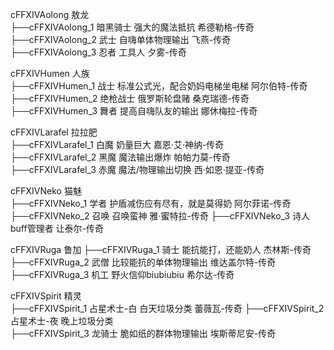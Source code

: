 cFFXIVAolong 敖龙  
  ├──cFFXIVAolong_1 暗黑骑士 强大的魔法抵抗 希德勒格-传奇  
  ├──cFFXIVAolong_2 武士 自嗨单体物理输出 飞燕-传奇  
  ├──cFFXIVAolong_3 忍者 工具人 夕雾-传奇

cFFXIVHumen 人族  
  ├──cFFXIVHumen_1 战士 标准公式光，配合奶妈电梯坐电梯 阿尔伯特-传奇  
  ├──cFFXIVHumen_2 绝枪战士 俄罗斯轮盘赌 桑克瑞德-传奇  
  ├──cFFXIVHumen_3 舞者 提高自嗨队友的输出 娜休梅拉-传奇  

cFFXIVLarafel 拉拉肥  
  ├──cFFXIVLarafel_1 白魔 奶量巨大 嘉恩·艾·神纳-传奇  
  ├──cFFXIVLarafel_2 黑魔 魔法输出爆炸 帕帕力莫-传奇  
  ├──cFFXIVLarafel_3 赤魔 魔法/物理输出切换 西·如恩·提亚-传奇  

cFFXIVNeko 猫魅  
  ├──cFFXIVNeko_1 学者 护盾减伤应有尽有，就是莫得奶 阿尔菲诺-传奇
  ├──cFFXIVNeko_2 召唤 召唤蛮神 雅·蜜特拉-传奇
  ├──cFFXIVNeko_3 诗人 buff管理者 让泰尔-传奇

cFFXIVRuga 鲁加
  ├──cFFXIVRuga_1 骑士 能抗能打，还能奶人 杰林斯-传奇
  ├──cFFXIVRuga_2 武僧 比较能抗的单体物理输出 维达盖尔特-传奇
  ├──cFFXIVRuga_3 机工 野火信仰biubiubiu 希尔达-传奇

cFFXIVSpirit 精灵  
  ├──cFFXIVSpirit_1 占星术士-白 白天垃圾分类 蕾薇瓦-传奇
  ├──cFFXIVSpirit_2 占星术士-夜 晚上垃圾分类  
  ├──cFFXIVSpirit_3 龙骑士 脆如纸的群体物理输出 埃斯蒂尼安-传奇  